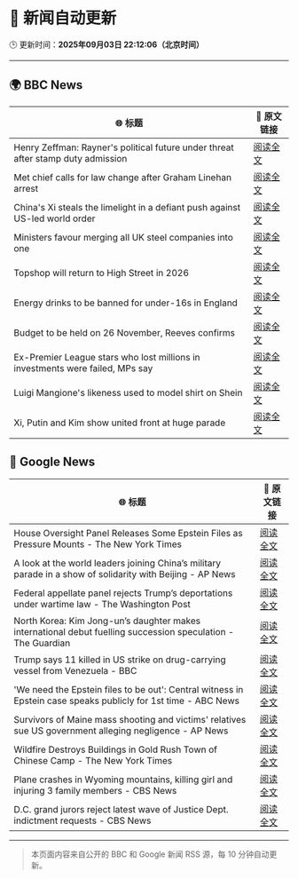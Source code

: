 # 🧠 新闻自动更新

🕒 更新时间：**2025年09月03日 22:12:06（北京时间）**

---

## 🌍 BBC News

| 🌐 标题 | 🔗 原文链接 |
|--------|-------------|
| Henry Zeffman: Rayner's political future under threat after stamp duty admission | [阅读全文](https://www.bbc.com/news/articles/c2lx1999ez8o?at_medium=RSS&at_campaign=rss) |
| Met chief calls for law change after Graham Linehan arrest | [阅读全文](https://www.bbc.com/news/articles/c1mx09l5297o?at_medium=RSS&at_campaign=rss) |
| China's Xi steals the limelight in a defiant push against US-led world order | [阅读全文](https://www.bbc.com/news/articles/cn0rllxld8go?at_medium=RSS&at_campaign=rss) |
| Ministers favour merging all UK steel companies into one | [阅读全文](https://www.bbc.com/news/articles/c4gqe91kp57o?at_medium=RSS&at_campaign=rss) |
| Topshop will return to High Street in 2026 | [阅读全文](https://www.bbc.com/news/articles/c1l854prl9vo?at_medium=RSS&at_campaign=rss) |
| Energy drinks to be banned for under-16s in England | [阅读全文](https://www.bbc.com/news/articles/c707074qdnko?at_medium=RSS&at_campaign=rss) |
| Budget to be held on 26 November, Reeves confirms | [阅读全文](https://www.bbc.com/news/articles/c7545yz0171o?at_medium=RSS&at_campaign=rss) |
| Ex-Premier League stars who lost millions in investments were failed, MPs say | [阅读全文](https://www.bbc.com/sport/football/articles/c5ypyyj3xlro?at_medium=RSS&at_campaign=rss) |
| Luigi Mangione's likeness used to model shirt on Shein | [阅读全文](https://www.bbc.com/news/articles/c4g5vr4vzpzo?at_medium=RSS&at_campaign=rss) |
| Xi, Putin and Kim show united front at huge parade | [阅读全文](https://www.bbc.com/news/articles/cp8z83np4xjo?at_medium=RSS&at_campaign=rss) |

## 📰 Google News

| 🌐 标题 | 🔗 原文链接 |
|--------|-------------|
| House Oversight Panel Releases Some Epstein Files as Pressure Mounts - The New York Times | [阅读全文](https://news.google.com/rss/articles/CBMikwFBVV95cUxNc2VkQWtKYXRUa282WWFEZmxlM0FabHBnS1M1YXotcEFISHNHTVlLTDVFMHlvWjhNb1BXOG5MQnBVNHFmUmUwVUtsNldOYVhwRHhZMjR3bGthY3NaeTJ6aHBrYWNQNG93QmhSdWtzSVFmOU9HcXdXb1d2VnJkRXdXRWJSdFdCN1k2angzdXJSRENpQU0?oc=5) |
| A look at the world leaders joining China’s military parade in a show of solidarity with Beijing - AP News | [阅读全文](https://news.google.com/rss/articles/CBMimAFBVV95cUxPTm1HZllsRFpEQWhzSUlGc0FYLURQSDZrTmtSVTVZWUZYLTJpSGlEdENZTU9Ca3l6YktXZEZjODZoUjZDNnVyVDdZTG9FdFJuWndIMG1tb1pPN3lrQmZtWFB2Sy1RSVJHYkJkZjVGS29CTUR4NXE1Qi0wR1NyaUk0bmJZQ2prT1hqbzNFTjVGb2ZNQS1vLW4ySg?oc=5) |
| Federal appellate panel rejects Trump’s deportations under wartime law - The Washington Post | [阅读全文](https://news.google.com/rss/articles/CBMingFBVV95cUxPUGRXRWlTdlh2RTlCNGwzWGJGWWJBUWV0TWlXdnFWZnJ2c29KVmhsd0h2eDVIRWRRRVdPOWlJSVlYSHVVQy1xZU5jYXo0RHNFT2I5OThBdzc1WEp2ZE0zd2l3TGVJMTZKZ2FvTk54c1J3ZlF3b09YVnR6T2RkNFY5eU9lQTVGLVQxMUI5RHMxOHBKdmhSR0VpU1Z1aGZSUQ?oc=5) |
| North Korea: Kim Jong-un’s daughter makes international debut fuelling succession speculation - The Guardian | [阅读全文](https://news.google.com/rss/articles/CBMi0wFBVV95cUxNMnVKSldvWmJaaEdPc05YLWxJeF9MTWp4U280WHQzT09odWNoakd3Z1RySnFMZ1Q1Um1sS2FRbVYwbkVqeGM0c1VNand6b0dMNFR4dDZoeEk4eE80aXo5M3BWdXBfalo0ZjhKWGprM05SenJoRnk0cHZETFhUQmc1bjZOQnpoa3ZhcGhjZW5WOXpYUlhNZzlkQnR2M21ndy1GeXB5d2wxLUxNSVdobGpuZENVWXhqOVhvUWpLOGxlRF9QWDVrb3hVS1FXVVdCYWxuV0Qw?oc=5) |
| Trump says 11 killed in US strike on drug-carrying vessel from Venezuela - BBC | [阅读全文](https://news.google.com/rss/articles/CBMiWkFVX3lxTE1fcm9jNDJTeGhaczhWTERVakoyQ1UzSlhDakh5aXhDMzF3Wl8zQW1jZUY4cU42dlN5aER4X1NoNUYyMDM1anJfeG5sQWtfTThTdEpielRxSFpJd9IBX0FVX3lxTFBOSmV1RmVpVFJpOXB4aWxubUhmc29CN1FnVUFEck5keURrUzJwWmpKemZzR0xXbVI5NElGV0tuUGYwdXV4d3daNkJJZFVNUWpXRWdWeElVcmtIc0xkbDhB?oc=5) |
| 'We need the Epstein files to be out': Central witness in Epstein case speaks publicly for 1st time - ABC News | [阅读全文](https://news.google.com/rss/articles/CBMipgFBVV95cUxQTGNxbmJrQVNNQVhBSTdkMGNrSE1wNlByLV8zVDNmbzU3N1JFUkdwSVR2X3MtWUtSRVl6TUpDYkFFMEhRemR6QXF2UWY0dVlYUURWOWxzdVA1MlNHVlZXaUVVb1l3c2NQalhBMG80TDhELUhEZWptajRBM0t4NmpRbVFGV3NVYUlFdlhyY1d1NmV1OUZKcC1ROWxfSTQ2eEc0X0lPNmdR0gGrAUFVX3lxTFAzN0Z4QTRZRVJEWV9wb0lCbDdzWTY5Q2JobmZXbG94SEZzczJqNHYyUEdRbU5xVk5yWDZ5cXdCSGhzelhyYlhJZFFNaWI4amktcU92SXZRaUhTLVdkNUlTRy1ZeklRdkRZQWF3ZjRjdmpiM3ZodUtWNEV4WU9VWERkaW5jRkhYSlJOakhoU1hhZ0xlX3lYSlJKMGltVjg2UzNaUWZfUlRBN2ZOZw?oc=5) |
| Survivors of Maine mass shooting and victims' relatives sue US government alleging negligence - AP News | [阅读全文](https://news.google.com/rss/articles/CBMijAFBVV95cUxQX2xNclFkM0h6YnVpb2FSWDMyVm9WcjRvam00Skd3TmQ4blhxOVpmejJNRDdHOUxWRFhlME1OU2JRNk9UREhHSk9kbmFtcEQxWWxyTWh1SEx3VW5nQUVZQWZDdEdCU2RGaWdfcVRMMG9PZ0FWYWptVzl3LVdocWw4QmoyQm11ak9jYTgwWg?oc=5) |
| Wildfire Destroys Buildings in Gold Rush Town of Chinese Camp - The New York Times | [阅读全文](https://news.google.com/rss/articles/CBMigAFBVV95cUxOWjZrUFB6dU82bFljZlBqN1drX1RmaDRXMlY1eEJtWGlBZ2VVZHdFMS1IV2p6ZmYxSjh3a0hqdENRVnV0TC1heThraTFnUlZ0WXJ3Q1p4WUo1WWk0UWwxWjNyVExMcFRMMktBNktTODhwR0o0YXNTMEpFWEI5YjRodQ?oc=5) |
| Plane crashes in Wyoming mountains, killing girl and injuring 3 family members - CBS News | [阅读全文](https://news.google.com/rss/articles/CBMiggFBVV95cUxPRkEwNDdoSEdfN1NrTzBUN3VQZnp4aVlWWjRtRnBjYnhtN2ZiT3RsX0JwUF9UQjVoQjRoNURIZHpTUW5Ybjcwd0ZSbzE3bmd0QzEwMWxMZDRNTnREdWFxTVhwV1Z3SFpVZXIyOGhQNXhSRXpMLXdyb2FRNG5sWHg5NEFR0gGHAUFVX3lxTE9pNVlCUWhaekQ5R3h0ZF9SMkNycFBPQjhjdVFfeG1TRzl0Tjl0X0VfdVhJTDhFQWxBdHJFMS1SdW9DR1FiLVN6RldvZDhRY1p5TUItTGFNUlRHYmJEYjBSV01saDBMcHRHRHFBdkQ4a09Rc2ZObTJQZ1pyTzJoaC11V3dxU0ZoNA?oc=5) |
| D.C. grand jurors reject latest wave of Justice Dept. indictment requests - CBS News | [阅读全文](https://news.google.com/rss/articles/CBMijAFBVV95cUxNSmNYektacElxX0QwaDdOZ3gwS0swUGVUMXlOYWlHVWdYTldVci1ZelZ1VFlPdm4yNEN6SGgySDNxRTNJbkZvM2pUSTZUdlFpZTI0MENtUUZKN3c0MVN3bllRcHpjbTBpYWpLQjhJdEQ0VkFsaURBem9selV2RzljTkIwMUdZN1J1OW1hd9IBkgFBVV95cUxPS2NwZ2VRbDJqWFpfb1NxbHZ4MmJBV1VpZWNMaGdhYUpPOXFmcFRLMi1jSWR1VllCTmVReEIwWmQ1eThVenlSSFJyTWU2NGhmTENwZWFOWDdHYjhIaE4weHVIWVRQbzVGNGNUeVNJNUhJcmIyYlE3WFZ2eG9hZUZENVNQcTdySHFmSDhpTUIta2JHdw?oc=5) |

---
> 本页面内容来自公开的 BBC 和 Google 新闻 RSS 源，每 10 分钟自动更新。